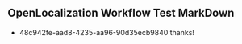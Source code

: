 ## OpenLocalization Workflow Test MarkDown
* 48c942fe-aad8-4235-aa96-90d35ecb9840 
thanks!<!--HONumber=Mar16_HO4-->
